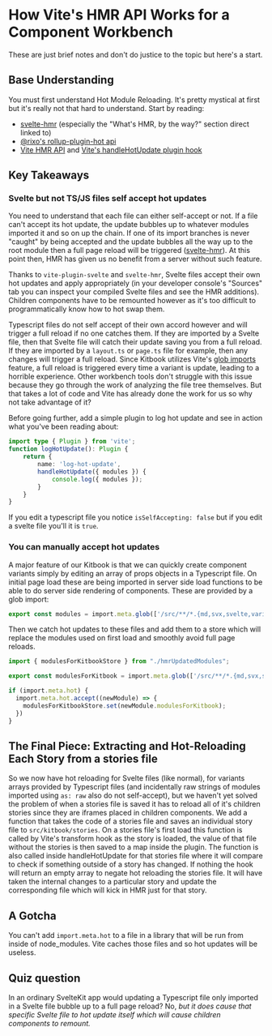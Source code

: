 # How Vite's HMR API Works for a Component Workbench

These are just brief notes and don't do justice to the topic but here's a start.

## Base Understanding

You must first understand Hot Module Reloading. It's pretty mystical at first but it's really not that hard to understand. Start by reading:
- [svelte-hmr](https://github.com/sveltejs/svelte-hmr/tree/master/packages/svelte-hmr#whats-hmr-by-the-way) (especially the "What's HMR, by the way?" section direct linked to)
- [@rixo's rollup-plugin-hot api](https://github.com/rixo/rollup-plugin-hot#the-hot-api)
- [Vite HMR API](https://vitejs.dev/guide/api-hmr.html) and [Vite's handleHotUpdate plugin hook](https://vitejs.dev/guide/api-plugin.html#handlehotupdate)

## Key Takeaways

### Svelte but not TS/JS files self accept hot updates

You need to understand that each file can either self-accept or not. If a file can't accept its hot update, the update bubbles up to whatever modules imported it and so on up the chain. If one of its import branches is never "caught" by being accepted and the update bubbles all the way up to the root module then a full page reload will be triggered ([svelte-hmr](https://github.com/sveltejs/svelte-hmr/tree/master/packages/svelte-hmr#whats-hmr-by-the-way)). At this point then, HMR has given us no benefit from a server without such feature. 

Thanks to `vite-plugin-svelte` and `svelte-hmr`, Svelte files accept their own hot updates and apply appropriately (in your developer console's "Sources" tab you can inspect your compiled Svelte files and see the HMR additions). Children components have to be remounted however as it's too difficult to programmatically know how to hot swap them.

Typescript files do not self accept of their own accord however and will trigger a full reload if no one catches them. If they are imported by a Svelte file, then that Svelte file will catch their update saving you from a full reload. If they are imported by a `layout.ts` or `page.ts` file for example, then any changes will trigger a full reload. Since Kitbook utilizes Vite's [glob imports](https://vitejs.dev/guide/features.html#glob-import) feature, a full reload is triggered every time a variant is update, leading to a horrible experience. Other workbench tools don't struggle with this issue because they go through the work of analyzing the file tree themselves. But that takes a lot of code and Vite has already done the work for us so why not take advantage of it?

Before going further, add a simple plugin to log hot update and see in action what you've been reading about:

```ts title="vite.config.js"
import type { Plugin } from 'vite';
function logHotUpdate(): Plugin {
	return {
		name: 'log-hot-update',
		handleHotUpdate({ modules }) {
			console.log({ modules });
		}
	}
}
```

If you edit a typescript file you notice `isSelfAccepting: false` but if you edit a svelte file you'll it is `true`.

### You can manually accept hot updates

A major feature of our Kitbook is that we can quickly create component variants simply by editing an array of props objects in a Typescript file. On initial page load these are being imported in server side load functions to be able to do server side rendering of components. These are provided by a glob import:

```ts title="moduleGlobImport.ts"
export const modules = import.meta.glob(['/src/**/*.{md,svx,svelte,variants.ts}', '/README.md']);
```

Then we catch hot updates to these files and add them to a store which will replace the modules used on first load and smoothly avoid full page reloads.

```ts title="moduleGlobImport.ts" {1,5-9}
import { modulesForKitbookStore } from "./hmrUpdatedModules";

export const modulesForKitbook = import.meta.glob(['/src/**/*.{md,svx,svelte,variants.ts}', '/README.md']);

if (import.meta.hot) {
  import.meta.hot.accept((newModule) => {
    modulesForKitbookStore.set(newModule.modulesForKitbook);
  })
}
```

## The Final Piece: Extracting and Hot-Reloading Each Story from a stories file

So we now have hot reloading for Svelte files (like normal), for variants arrays provided by Typescript files (and incidentally raw strings of modules imported using `as: raw` also do not self-accept), but we haven't yet solved the problem of when a stories file is saved it has to reload all of it's children stories since they are iframes placed in children components. We add a function that takes the code of a stories file and saves an individual story file to `src/kitbook/stories`. On a stories file's first load this function is called by Vite's transform hook as the story is loaded, the value of that file without the stories is then saved to a map inside the plugin. The function is also called inside handleHotUpdate for that stories file where it will compare to check if something outside of a story has changed. If nothing the hook will return an empty array to negate hot reloading the stories file. It will have taken the internal changes to a particular story and update the corresponding file which will kick in HMR just for that story.

## A Gotcha

You can't add `import.meta.hot` to a file in a library that will be run from inside of node_modules. Vite caches those files and so hot updates will be useless.

## Quiz question

In an ordinary SvelteKit app would updating a Typescript file only imported in a Svelte file bubble up to a full page reload? No, *but it does cause that specific Svelte file to hot update itself which will cause children components to remount.*